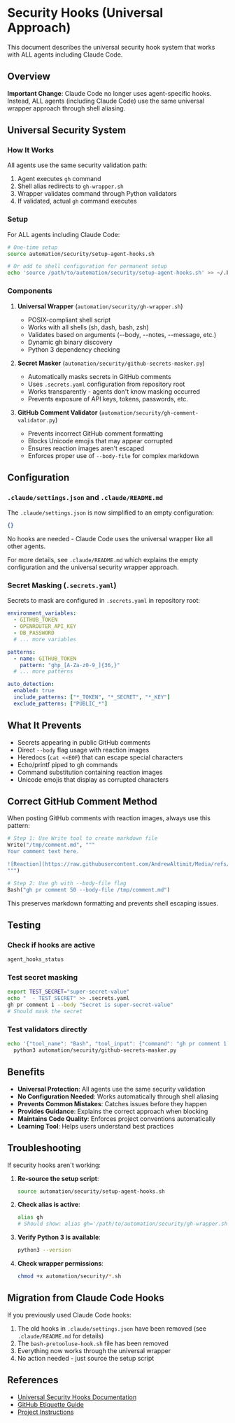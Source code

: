 # Security Hooks (Universal Approach)

This document describes the universal security hook system that works with ALL agents including Claude Code.

## Overview

**Important Change**: Claude Code no longer uses agent-specific hooks. Instead, ALL agents (including Claude Code) use the same universal wrapper approach through shell aliasing.

## Universal Security System

### How It Works

All agents use the same security validation path:
1. Agent executes `gh` command
2. Shell alias redirects to `gh-wrapper.sh`
3. Wrapper validates command through Python validators
4. If validated, actual `gh` command executes

### Setup

For ALL agents including Claude Code:

```bash
# One-time setup
source automation/security/setup-agent-hooks.sh

# Or add to shell configuration for permanent setup
echo 'source /path/to/automation/security/setup-agent-hooks.sh' >> ~/.bashrc
```

### Components

1. **Universal Wrapper** (`automation/security/gh-wrapper.sh`)
   - POSIX-compliant shell script
   - Works with all shells (sh, dash, bash, zsh)
   - Validates based on arguments (--body, --notes, --message, etc.)
   - Dynamic gh binary discovery
   - Python 3 dependency checking

2. **Secret Masker** (`automation/security/github-secrets-masker.py`)
   - Automatically masks secrets in GitHub comments
   - Uses `.secrets.yaml` configuration from repository root
   - Works transparently - agents don't know masking occurred
   - Prevents exposure of API keys, tokens, passwords, etc.

3. **GitHub Comment Validator** (`automation/security/gh-comment-validator.py`)
   - Prevents incorrect GitHub comment formatting
   - Blocks Unicode emojis that may appear corrupted
   - Ensures reaction images aren't escaped
   - Enforces proper use of `--body-file` for complex markdown

## Configuration

### `.claude/settings.json` and `.claude/README.md`

The `.claude/settings.json` is now simplified to an empty configuration:
```json
{}
```

No hooks are needed - Claude Code uses the universal wrapper like all other agents.

For more details, see `.claude/README.md` which explains the empty configuration and the universal security wrapper approach.

### Secret Masking (`.secrets.yaml`)

Secrets to mask are configured in `.secrets.yaml` in repository root:

```yaml
environment_variables:
  - GITHUB_TOKEN
  - OPENROUTER_API_KEY
  - DB_PASSWORD
  # ... more variables

patterns:
  - name: GITHUB_TOKEN
    pattern: "ghp_[A-Za-z0-9_]{36,}"
  # ... more patterns

auto_detection:
  enabled: true
  include_patterns: ["*_TOKEN", "*_SECRET", "*_KEY"]
  exclude_patterns: ["PUBLIC_*"]
```

## What It Prevents

- Secrets appearing in public GitHub comments
- Direct `--body` flag usage with reaction images
- Heredocs (`cat <<EOF`) that can escape special characters
- Echo/printf piped to gh commands
- Command substitution containing reaction images
- Unicode emojis that display as corrupted characters

## Correct GitHub Comment Method

When posting GitHub comments with reaction images, always use this pattern:

```python
# Step 1: Use Write tool to create markdown file
Write("/tmp/comment.md", """
Your comment text here.

![Reaction](https://raw.githubusercontent.com/AndrewAltimit/Media/refs/heads/main/reaction/miku_typing.webp)
""")

# Step 2: Use gh with --body-file flag
Bash("gh pr comment 50 --body-file /tmp/comment.md")
```

This preserves markdown formatting and prevents shell escaping issues.

## Testing

### Check if hooks are active
```bash
agent_hooks_status
```

### Test secret masking
```bash
export TEST_SECRET="super-secret-value"
echo "  - TEST_SECRET" >> .secrets.yaml
gh pr comment 1 --body "Secret is super-secret-value"
# Should mask the secret
```

### Test validators directly
```bash
echo '{"tool_name": "Bash", "tool_input": {"command": "gh pr comment 1 --body \"Token is ghp_test123\""}}' | \
  python3 automation/security/github-secrets-masker.py
```

## Benefits

- **Universal Protection**: All agents use the same security validation
- **No Configuration Needed**: Works automatically through shell aliasing
- **Prevents Common Mistakes**: Catches issues before they happen
- **Provides Guidance**: Explains the correct approach when blocking
- **Maintains Code Quality**: Enforces project conventions automatically
- **Learning Tool**: Helps users understand best practices

## Troubleshooting

If security hooks aren't working:

1. **Re-source the setup script**:
   ```bash
   source automation/security/setup-agent-hooks.sh
   ```

2. **Check alias is active**:
   ```bash
   alias gh
   # Should show: alias gh='/path/to/automation/security/gh-wrapper.sh'
   ```

3. **Verify Python 3 is available**:
   ```bash
   python3 --version
   ```

4. **Check wrapper permissions**:
   ```bash
   chmod +x automation/security/*.sh
   ```

## Migration from Claude Code Hooks

If you previously used Claude Code hooks:
1. The old hooks in `.claude/settings.json` have been removed (see `.claude/README.md` for details)
2. The `bash-pretooluse-hook.sh` file has been removed
3. Everything now works through the universal wrapper
4. No action needed - just source the setup script

## References

- [Universal Security Hooks Documentation](../../automation/security/README.md)
- [GitHub Etiquette Guide](../ai-agents/github-etiquette.md)
- [Project Instructions](../../CLAUDE.md)
